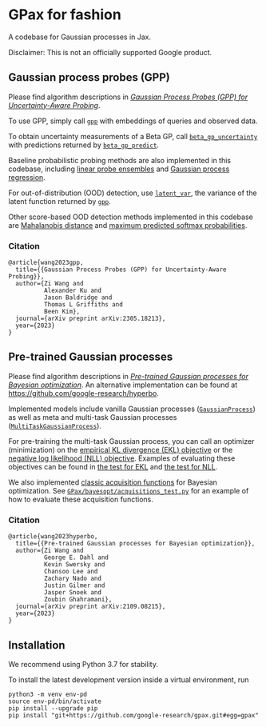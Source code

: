 # GPax for fashion
A codebase for Gaussian processes in Jax. 

Disclaimer: This is not an officially supported Google product.

## Gaussian process probes (GPP)
Please find algorithm descriptions in *[Gaussian Process Probes (GPP) for Uncertainty-Aware Probing](https://arxiv.org/abs/2305.18213)*.

To use GPP, simply call [`gpp`](https://github.com/google-research/gpax/blob/main/GPax/probing/probabilistic_probe.py#L25) with embeddings of queries and observed data. 

To obtain uncertainty measurements of a Beta GP, call [`beta_gp_uncertainty`](https://github.com/google-research/gpax/blob/1ac63b62a883099517731bb26a488b064a700998/GPax/probing/gp.py) with predictions returned by [`beta_gp_predict`](https://github.com/google-research/gpax/blob/1ac63b62a883099517731bb26a488b064a700998/GPax/probing/gp.py).

Baseline probabilistic probing methods are also implemented in this codebase, including [linear probe ensembles](https://github.com/google-research/gpax/blob/main/GPax/probing/probabilistic_probe.py#L68) and [Gaussian process regression](https://github.com/google-research/gpax/blob/main/GPax/probing/probabilistic_probe.py#L46).

For out-of-distribution (OOD) detection, use [`latent_var`](https://github.com/google-research/gpax/blob/1ac63b62a883099517731bb26a488b064a700998/GPax/probing/gp.py#LL463C8-L463C18), the variance of the latent function returned by [`gpp`](https://github.com/google-research/gpax/blob/main/GPax/probing/probabilistic_probe.py#L25). 

Other score-based OOD detection methods implemented in this codebase are [Mahalanobis distance](https://github.com/google-research/gpax/blob/1ac63b62a883099517731bb26a488b064a700998/GPax/probing/probabilistic_probe.py#L96) and [maximum predicted softmax probabilities](https://github.com/google-research/gpax/blob/1ac63b62a883099517731bb26a488b064a700998/GPax/probing/probabilistic_probe.py#L90).

### Citation
```
@article{wang2023gpp,
  title={{Gaussian Process Probes (GPP) for Uncertainty-Aware Probing}},
  author={Zi Wang and
          Alexander Ku and
          Jason Baldridge and
          Thomas L Griffiths and
          Been Kim},
  journal={arXiv preprint arXiv:2305.18213},
  year={2023}
}
```

## Pre-trained Gaussian processes

Please find algorithm descriptions in *[Pre-trained Gaussian processes for Bayesian optimization](https://arxiv.org/abs/2109.08215)*. An alternative implementation can be found at https://github.com/google-research/hyperbo.

Implemented models include vanilla Gaussian processes ([`GaussianProcess`](https://github.com/google-research/gpax/blob/main/GPax/models/gp.py#L74)) as well as meta and multi-task Gaussian processes ([`MultiTaskGaussianProcess`](https://github.com/google-research/gpax/blob/main/GPax/models/gp.py#L279)). 

For pre-training the multi-task Gaussian process, you can call an optimizer (minimization) on the [empirical KL divergence (EKL) objective](https://github.com/google-research/gpax/blob/main/GPax/objectives/empirical_kl_divergence.py) or the [negative log likelihood (NLL) objective](https://github.com/google-research/gpax/blob/main/GPax/objectives/neg_log_likelihood.py). Examples of evaluating these objectives can be found in [the test for EKL](https://github.com/google-research/gpax/blob/main/GPax/objectives/empirical_kl_divergence_test.py) and [the test for NLL](https://github.com/google-research/gpax/blob/main/GPax/objectives/neg_log_likelihood_test.py).

We also implemented [classic acquisition functions](https://github.com/google-research/gpax/blob/main/GPax/bayesopt/acquisitions.py) for Bayesian optimization. See [`GPax/bayesopt/acquisitions_test.py`](https://github.com/google-research/gpax/blob/main/GPax/bayesopt/acquisitions_test.py) for an example of how to evaluate these acquisition functions.

### Citation
```
@article{wang2023hyperbo,
  title={{Pre-trained Gaussian processes for Bayesian optimization}},
  author={Zi Wang and
          George E. Dahl and
          Kevin Swersky and
          Chansoo Lee and
          Zachary Nado and
          Justin Gilmer and
          Jasper Snoek and
          Zoubin Ghahramani},
  journal={arXiv preprint arXiv:2109.08215},
  year={2023}
}
```

## Installation
We recommend using Python 3.7 for stability.

To install the latest development version inside a virtual environment, run
```
python3 -m venv env-pd
source env-pd/bin/activate
pip install --upgrade pip
pip install "git+https://github.com/google-research/gpax.git#egg=gpax"
```


